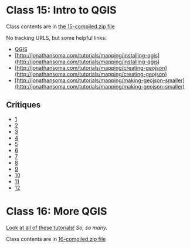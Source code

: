# Class 15: Intro to QGIS

Class contents are in [the 15-compiled.zip file](https://github.com/jsoma/storytelling-2015/raw/master/class-15-16/15-compiled.zip)

No tracking URLS, but some helpful links:

* [QGIS](http://www.qgis.org/en/site/)
* [http://jonathansoma.com/tutorials/mapping/installing-qgis](http://jonathansoma.com/tutorials/mapping/installing-qgis)
* [http://jonathansoma.com/tutorials/mapping/creating-geojson](http://jonathansoma.com/tutorials/mapping/creating-geojson)
* [http://jonathansoma.com/tutorials/mapping/making-geojson-smaller](http://jonathansoma.com/tutorials/mapping/making-geojson-smaller)


## Critiques

* [1](http://casey-huang.neocities.org/HW13.html)
* [2](http://arushi.neocities.org/Homework14.html)
* [3](http://newsontheroad.neocities.org/lede_storytelling_with_data/Storytelling_with_data_Homework13_D3.html)
* [4](http://jordanrosenblum.neocities.org/HW14/hw14.html)
* [5](http://siutanwong.neocities.org/hw14/hw14.html)
* [6](http://jiachuanwu.neocities.org/homework13/hmw13_Jiachuan_Wu.html)
* [7](http://woojink.neocities.org/hw/hw14/14-homework.html)
* [8](http://superlativenoun.neocities.org/hw13.html)
* [9](http://melissalhaney.neocities.org/homework13.html)
* [10](http://kompis.neocities.org/homework13_2.html)
* [11](http://kompis.neocities.org/homework13.html)
* [12](http://mbongartz.neocities.org/storytelling_homework13.html)

# Class 16: More QGIS

[Look at all of these tutorials!](http://jonathansoma.com/tutorials/mapping/) *So, so many.*

Class contents are in [16-compiled.zip file](https://github.com/jsoma/storytelling-2015/raw/master/class-15-16/16-compiled.zip)
